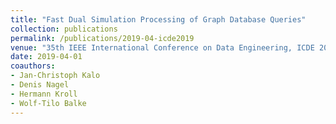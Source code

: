 ```yaml
---
title: "Fast Dual Simulation Processing of Graph Database Queries"
collection: publications
permalink: /publications/2019-04-icde2019
venue: "35th IEEE International Conference on Data Engineering, ICDE 2019, Macao, China, April 8-11, 2019"
date: 2019-04-01
coauthors:
- Jan-Christoph Kalo
- Denis Nagel
- Hermann Kroll
- Wolf-Tilo Balke
---
```

